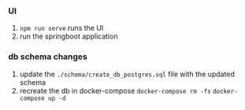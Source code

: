 ###  UI

1. `npm run serve` runs the UI
2. run the springboot application


### db schema changes
1. update the ```./schema/create_db_postgres.sql``` file with the updated schema
2. recreate the db in docker-compose ```docker-compose rm -fs``` ```docker-compose up -d```